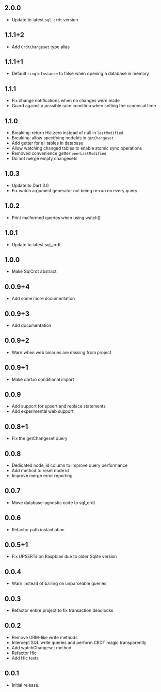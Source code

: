 ## 2.0.0

- Update to latest `sql_crdt` version

## 1.1.1+2

- Add `CrdtChangeset` type alias

## 1.1.1+1

- Default `singleInstance` to false when opening a database in memory

## 1.1.1

- Fix change notifications when no changes were made
- Guard against a possible race condition when setting the canonical time

## 1.1.0

- Breaking: return Hlc.zero instead of null in `lastModified`
- Breaking: allow specifying nodeIds in `getChangeset`
- Add getter for all tables in database
- Allow watching changed tables to enable atomic sync operations
- Removed convenience getter `peerLastModified`
- Do not merge empty changesets

## 1.0.3

- Update to Dart 3.0
- Fix watch argument generator not being re-run on every query

## 1.0.2

- Print malformed queries when using watch()

## 1.0.1

- Update to latest sql_crdt

## 1.0.0

- Make SqlCrdt abstract

## 0.0.9+4

- Add some more documentation

## 0.0.9+3

- Add documentation

## 0.0.9+2

- Warn when web binaries are missing from project

## 0.0.9+1

- Make dart:io conditional import

## 0.0.9

- Add support for upsert and replace statements
- Add experimental web support
 
## 0.0.8+1

- Fix the getChangeset query

## 0.0.8

- Dedicated node_id column to improve query performance
- Add method to reset node id
- Improve merge error reporting

## 0.0.7

* Move database-agnostic code to sql_crdt

## 0.0.6

* Refactor path instantiation

## 0.0.5+1

* Fix UPSERTs on Raspbian due to older Sqlite version

## 0.0.4

* Warn instead of bailing on unparseable queries

## 0.0.3

* Refactor entire project to fix transaction deadlocks

## 0.0.2

* Remove ORM-like write methods
* Intercept SQL write queries and perform CRDT magic transparently
* Add watchChangeset method
* Refactor Hlc
* Add Hlc tests

## 0.0.1

* Initial release.
